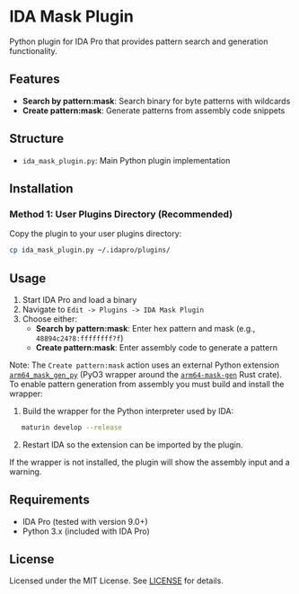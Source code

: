 # IDA Mask Plugin

Python plugin for IDA Pro that provides pattern search and generation functionality.

## Features

- **Search by pattern:mask**: Search binary for byte patterns with wildcards
- **Create pattern:mask**: Generate patterns from assembly code snippets

## Structure

- `ida_mask_plugin.py`: Main Python plugin implementation

## Installation

### Method 1: User Plugins Directory (Recommended)
Copy the plugin to your user plugins directory:

```bash
cp ida_mask_plugin.py ~/.idapro/plugins/
```

## Usage

1. Start IDA Pro and load a binary
2. Navigate to `Edit -> Plugins -> IDA Mask Plugin`
3. Choose either:
   - **Search by pattern:mask**: Enter hex pattern and mask (e.g., `48894c24?8:ffffffff?f`)
   - **Create pattern:mask**: Enter assembly code to generate a pattern

Note: The `Create pattern:mask` action uses an external Python extension [`arm64_mask_gen_py`](https://github.com/xliee/arm64-mask-gen-py-wrapper) (PyO3 wrapper around the [`arm64-mask-gen`](https://github.com/xliee/arm64-mask-gen) Rust crate). To enable pattern generation from assembly you must build and install the wrapper:

1. Build the wrapper for the Python interpreter used by IDA:

```bash
   maturin develop --release
```

2. Restart IDA so the extension can be imported by the plugin.

If the wrapper is not installed, the plugin will show the assembly input and a warning.

## Requirements

- IDA Pro (tested with version 9.0+)
- Python 3.x (included with IDA Pro)

## License

Licensed under the MIT License. See [LICENSE](LICENSE) for details.